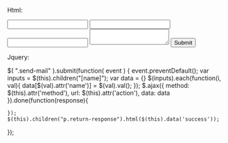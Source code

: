Html:



<form class="send-mail" action="action/call"  method="POST" data-success="Exito" data-failure="Fallo">
	<input type="text" name="name">
	<input type="text" name="email">
	<input type="text" name="phone">
	<textarea name="message"></textarea>
	<input type="submit">
	<p class="return-response"></p>
</form>

Jquery:

$( ".send-mail" ).submit(function( event ) {
	event.preventDefault();
	var inputs = $(this).children("[name]");
	var data = {}
	$(inputs).each(function(i, val){
		data[$(val).attr('name')] = $(val).val();
	});
	$.ajax({
		method: $(this).attr('method'),
		url: $(this).attr('action'),
		data: data
	}).done(function(response){

	});
	$(this).children("p.return-response").html($(this).data('success'));
});
